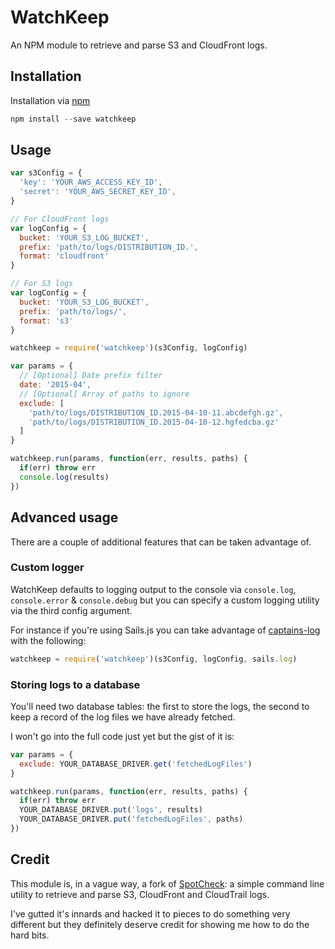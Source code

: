 # WatchKeep

An NPM module to retrieve and parse S3 and CloudFront logs.

## Installation

Installation via [npm](https://www.npmjs.com/package/watchkeep)

```js
npm install --save watchkeep
```

## Usage

```js
var s3Config = {
  'key': 'YOUR_AWS_ACCESS_KEY_ID',
  'secret': 'YOUR_AWS_SECRET_KEY_ID',
}

// For CloudFront logs
var logConfig = {
  bucket: 'YOUR_S3_LOG_BUCKET',
  prefix: 'path/to/logs/DISTRIBUTION_ID.',
  format: 'cloudfront'
}

// For S3 logs
var logConfig = {
  bucket: 'YOUR_S3_LOG_BUCKET',
  prefix: 'path/to/logs/',
  format: 's3'
}

watchkeep = require('watchkeep')(s3Config, logConfig)

var params = {
  // [Optional] Date prefix filter
  date: '2015-04',
  // [Optional] Array of paths to ignore
  exclude: [
    'path/to/logs/DISTRIBUTION_ID.2015-04-10-11.abcdefgh.gz',
    'path/to/logs/DISTRIBUTION_ID.2015-04-10-12.hgfedcba.gz'
  ]
}

watchkeep.run(params, function(err, results, paths) {
  if(err) throw err
  console.log(results)
})
```

## Advanced usage

There are a couple of additional features that can be taken advantage of.

### Custom logger

WatchKeep defaults to logging output to the console via `console.log`, `console.error` & `console.debug` but you can specify a custom logging utility via the third config argument.

For instance if you're using Sails.js you can take advantage of [captains-log](https://github.com/balderdashy/captains-log) with the following:

```js
watchkeep = require('watchkeep')(s3Config, logConfig, sails.log)
```

### Storing logs to a database

You'll need two database tables: the first to store the logs, the second to keep a record of the log files we have already fetched.

I won't go into the full code just yet but the gist of it is:

```js
var params = {
  exclude: YOUR_DATABASE_DRIVER.get('fetchedLogFiles')
}

watchkeep.run(params, function(err, results, paths) {
  if(err) throw err
  YOUR_DATABASE_DRIVER.put('logs', results)
  YOUR_DATABASE_DRIVER.put('fetchedLogFiles', paths)
})
``` 

## Credit

This module is, in a vague way, a fork of [SpotCheck](https://github.com/spanishdict/spotcheck): a simple command line utility to retrieve and parse S3, CloudFront and CloudTrail logs.

I've gutted it's innards and hacked it to pieces to do something very different but they definitely deserve credit for showing me how to do the hard bits.

